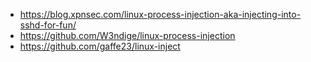 - <https://blog.xpnsec.com/linux-process-injection-aka-injecting-into-sshd-for-fun/>
- <https://github.com/W3ndige/linux-process-injection>
- <https://github.com/gaffe23/linux-inject>